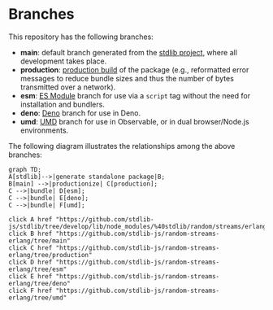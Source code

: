 <!--

@license Apache-2.0

Copyright (c) 2022 The Stdlib Authors.

Licensed under the Apache License, Version 2.0 (the "License");
you may not use this file except in compliance with the License.
You may obtain a copy of the License at

    http://www.apache.org/licenses/LICENSE-2.0

Unless required by applicable law or agreed to in writing, software
distributed under the License is distributed on an "AS IS" BASIS,
WITHOUT WARRANTIES OR CONDITIONS OF ANY KIND, either express or implied.
See the License for the specific language governing permissions and
limitations under the License.

-->

# Branches

This repository has the following branches:

-   **main**: default branch generated from the [stdlib project][stdlib-url], where all development takes place.
-   **production**: [production build][production-url] of the package (e.g., reformatted error messages to reduce bundle sizes and thus the number of bytes transmitted over a network).
-   **esm**: [ES Module][esm-url] branch for use via a `script` tag without the need for installation and bundlers.
-   **deno**: [Deno][deno-url] branch for use in Deno.
-   **umd**: [UMD][umd-url] branch for use in Observable, or in dual browser/Node.js environments.

The following diagram illustrates the relationships among the above branches:

```mermaid
graph TD;
A[stdlib]-->|generate standalone package|B;
B[main] -->|productionize| C[production];
C -->|bundle| D[esm];
C -->|bundle| E[deno];
C -->|bundle| F[umd];

click A href "https://github.com/stdlib-js/stdlib/tree/develop/lib/node_modules/%40stdlib/random/streams/erlang"
click B href "https://github.com/stdlib-js/random-streams-erlang/tree/main"
click C href "https://github.com/stdlib-js/random-streams-erlang/tree/production"
click D href "https://github.com/stdlib-js/random-streams-erlang/tree/esm"
click E href "https://github.com/stdlib-js/random-streams-erlang/tree/deno"
click F href "https://github.com/stdlib-js/random-streams-erlang/tree/umd"
```

[stdlib-url]: https://github.com/stdlib-js/stdlib/tree/develop/lib/node_modules/%40stdlib/random/streams/erlang
[production-url]: https://github.com/stdlib-js/random-streams-erlang/tree/production
[deno-url]: https://github.com/stdlib-js/random-streams-erlang/tree/deno
[umd-url]: https://github.com/stdlib-js/random-streams-erlang/tree/umd
[esm-url]: https://github.com/stdlib-js/random-streams-erlang/tree/esm